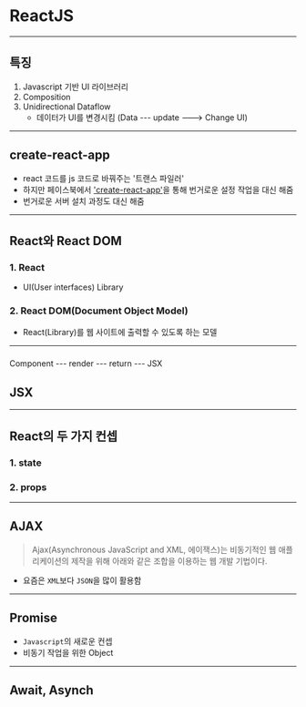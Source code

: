 <!-- page_number: true -->
# ReactJS
---
## 특징
1. Javascript 기반 UI 라이브러리
2. Composition
3. Unidirectional Dataflow
	- 데이터가 UI를 변경시킴 (Data --- update ---> Change UI)
	
---
## create-react-app
- react 코드를 js 코드로 바꿔주는 '트랜스 파일러'
- 하지만 페이스북에서 ['create-react-app'](https://github.com/facebook/create-react-app)을 통해 번거로운 설정 작업을 대신 해줌
- 번거로운 서버 설치 과정도 대신 해줌

---

## React와 React DOM
### 1. React 
- UI(User interfaces) Library

### 2. React DOM(Document Object Model)
- React(Library)를 웹 사이트에 출력할 수 있도록 하는 모델
---

### 
Component --- render --- return --- JSX
## JSX
> 

---
## React의 두 가지 컨셉
### 1. state


### 2. props

---
## AJAX
> Ajax(Asynchronous JavaScript and XML, 에이잭스)는 비동기적인 웹 애플리케이션의 제작을 위해 아래와 같은 조합을 이용하는 웹 개발 기법이다.
- 요즘은 `XML`보다 `JSON`을 많이 활용함

---
## Promise
- `Javascript`의 새로운 컨셉
- 비동기 작업을 위한 Object

---
## Await, Asynch


